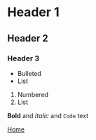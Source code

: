 # Header 1
## Header 2
### Header 3

- Bulleted
- List

1. Numbered
2. List

**Bold** and _Italic_ and `Code` text

[Home](/)
